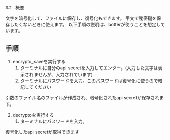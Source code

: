##　概要

文字を暗号化して、ファイルに保存し、復号化もできます。
平文で秘密鍵を保存したくないときに使えます。
以下手順の説明は、botterが使うことを想定しています。

## 手順

1. encrypto_saveを実行する
   1. ターミナルに自分のapi secretを入力してエンター。(入力した文字は表示されませんが、入力されています)
   2. ターミナルにパスワードを入力。このパスワードは復号化に使うので暗記してください

引数のファイル名のファイルが作成され、暗号化されたapi secretが保存されます。

2. decryptoを実行する
   1. ターミナルにパスワードを入力。

復号化したapi secretが取得できます